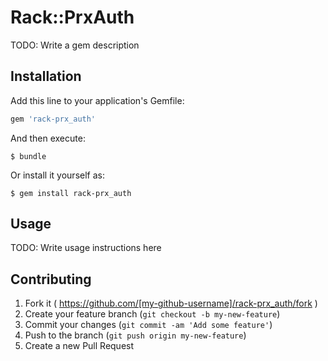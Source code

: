 # Rack::PrxAuth

TODO: Write a gem description

## Installation

Add this line to your application's Gemfile:

```ruby
gem 'rack-prx_auth'
```

And then execute:

    $ bundle

Or install it yourself as:

    $ gem install rack-prx_auth

## Usage

TODO: Write usage instructions here

## Contributing

1. Fork it ( https://github.com/[my-github-username]/rack-prx_auth/fork )
2. Create your feature branch (`git checkout -b my-new-feature`)
3. Commit your changes (`git commit -am 'Add some feature'`)
4. Push to the branch (`git push origin my-new-feature`)
5. Create a new Pull Request
